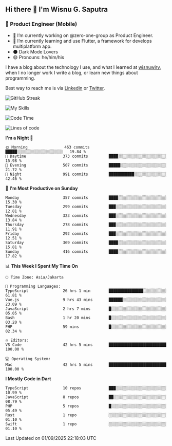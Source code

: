 ## Hi there 👋 I'm Wisnu G. Saputra

### :mobile_phone_off: Product Engineer (Mobile)

- 🔭 I’m currently working on @zero-one-group as Product Engineer.
- 🌱 I’m currently learning and use Flutter, a framework for develops multiplatform app.
- 🌑 Dark Mode Lovers
- 😄 Pronouns: he/him/his

I have a blog about the technology I use, and what I learned at [wisnuwiry](https://wisnuwiry.space/), when I no longer work I write a blog, or learn new things about programming.

Best way to reach me is via [Linkedin](https://www.linkedin.com/in/wisnu-saputra/) or [Twitter](https://twitter.com/wisnuwiry).

![GitHub Streak](https://streak-stats.demolab.com?user=wisnuwiry&theme=dark&hide_border=true)

![My Skills](https://skillicons.dev/icons?i=dart,flutter,kotlin,swift,go,js,css,neovim,git,linux&perline=5)

<!--START_SECTION:waka-->
![Code Time](http://img.shields.io/badge/Code%20Time-2%2C050%20hrs%2018%20mins-blue)

![Lines of code](https://img.shields.io/badge/From%20Hello%20World%20I%27ve%20Written-2.8%20million%20lines%20of%20code-blue)

**I'm a Night 🦉** 

```text
🌞 Morning                463 commits         █████░░░░░░░░░░░░░░░░░░░░   19.84 % 
🌆 Daytime                373 commits         ████░░░░░░░░░░░░░░░░░░░░░   15.98 % 
🌃 Evening                507 commits         █████░░░░░░░░░░░░░░░░░░░░   21.72 % 
🌙 Night                  991 commits         ███████████░░░░░░░░░░░░░░   42.46 % 
```
📅 **I'm Most Productive on Sunday** 

```text
Monday                   357 commits         ████░░░░░░░░░░░░░░░░░░░░░   15.30 % 
Tuesday                  299 commits         ███░░░░░░░░░░░░░░░░░░░░░░   12.81 % 
Wednesday                323 commits         ███░░░░░░░░░░░░░░░░░░░░░░   13.84 % 
Thursday                 278 commits         ███░░░░░░░░░░░░░░░░░░░░░░   11.91 % 
Friday                   292 commits         ███░░░░░░░░░░░░░░░░░░░░░░   12.51 % 
Saturday                 369 commits         ████░░░░░░░░░░░░░░░░░░░░░   15.81 % 
Sunday                   416 commits         ████░░░░░░░░░░░░░░░░░░░░░   17.82 % 
```


📊 **This Week I Spent My Time On** 

```text
🕑︎ Time Zone: Asia/Jakarta

💬 Programming Languages: 
TypeScript               26 hrs 1 min        ███████████████░░░░░░░░░░   61.81 % 
Vue.js                   9 hrs 43 mins       ██████░░░░░░░░░░░░░░░░░░░   23.09 % 
JavaScript               2 hrs 7 mins        █░░░░░░░░░░░░░░░░░░░░░░░░   05.05 % 
Bash                     1 hr 20 mins        █░░░░░░░░░░░░░░░░░░░░░░░░   03.20 % 
PHP                      59 mins             █░░░░░░░░░░░░░░░░░░░░░░░░   02.34 % 

🔥 Editors: 
VS Code                  42 hrs 5 mins       █████████████████████████   100.00 % 

💻 Operating System: 
Mac                      42 hrs 5 mins       █████████████████████████   100.00 % 
```

**I Mostly Code in Dart** 

```text
TypeScript               10 repos            ███░░░░░░░░░░░░░░░░░░░░░░   10.99 % 
JavaScript               8 repos             ██░░░░░░░░░░░░░░░░░░░░░░░   08.79 % 
PHP                      5 repos             █░░░░░░░░░░░░░░░░░░░░░░░░   05.49 % 
Rust                     1 repo              ░░░░░░░░░░░░░░░░░░░░░░░░░   01.10 % 
Swift                    1 repo              ░░░░░░░░░░░░░░░░░░░░░░░░░   01.10 % 
```




 Last Updated on 01/09/2025 22:18:03 UTC
<!--END_SECTION:waka-->
